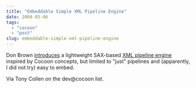```yaml
---
title: "Embeddable Simple XML Pipeline Engine"
date: 2004-05-06
tags: 
  - "cocoon"
  - "post"
slug: embeddable-simple-xml-pipeline-engine
---
```


Don Brown [introduces](http://jroller.com/page/mrdon/20040505#introducing_simple_xml_pipeline) a lightweight SAX-based [XML pipeline engine](http://www.twdata.org/pipeline) inspired by Cocoon concepts, but limited to "just" pipelines and (apparently, I did not try) easy to embed.

Via Tony Collen on the dev@cocoon list.
